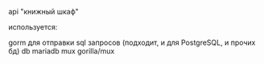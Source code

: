 api "книжный шкаф"

используется:

gorm  для отправки sql запросов (подходит, и для PostgreSQL, и прочих бд)
db mariadb
mux gorilla/mux
